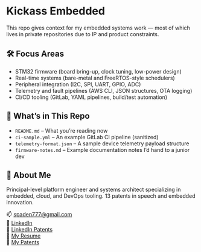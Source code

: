 # Kickass Embedded

This repo gives context for my embedded systems work — most of which lives in private repositories due to IP and product constraints.

## 🛠️ Focus Areas

- STM32 firmware (board bring-up, clock tuning, low-power design)
- Real-time systems (bare-metal and FreeRTOS-style schedulers)
- Peripheral integration (I2C, SPI, UART, GPIO, ADC)
- Telemetry and fault pipelines (AWS CLI, JSON structures, OTA logging)
- CI/CD tooling (GitLab, YAML pipelines, build/test automation)

## 📁 What’s in This Repo

- `README.md` – What you’re reading now
- `ci-sample.yml` – An example GitLab CI pipeline (sanitized)
- `telemetry-format.json` – A sample device telemetry payload structure
- `firmware-notes.md` – Example documentation notes I’d hand to a junior dev

## 👋 About Me

Principal-level platform engineer and systems architect specializing in embedded, cloud, and DevOps tooling. 13 patents in speech and embedded innovation.

📫 [spaden777@gmail.com](mailto:spaden777@gmail.com)  
🔗 [LinkedIn](https://linkedin.com/in/spaden777)  
🔗 [LinkedIn Patents](https://www.linkedin.com/in/spaden777/details/patents/)  
🧾 [My Resume](https://tinyurl.com/Spaden777Resume/)  
📄 [My Patents](https://tinyurl.com/ScottPadenPatents/)
